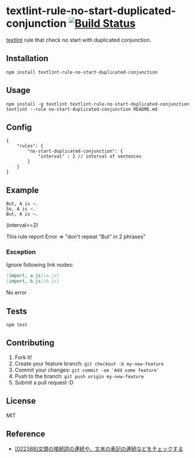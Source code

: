 # textlint-rule-no-start-duplicated-conjunction [![Build Status](https://travis-ci.org/textlint-rule/textlint-rule-no-start-duplicated-conjunction.svg?branch=master)](https://travis-ci.org/textlint-rule/textlint-rule-no-start-duplicated-conjunction)

[textlint](https://github.com/textlint-rule/textlint "textlint") rule that check no start with duplicated conjunction.

## Installation

    npm install textlint-rule-no-start-duplicated-conjunction

## Usage

    npm install -g textlint textlint-rule-no-start-duplicated-conjunction
    textlint --rule no-start-duplicated-conjunction README.md
    
## Config

```json5
{
    "rules": {
        "no-start-duplicated-conjunction": {
            "interval" : 2 // interval of sentences
        }
    }
}
```

## Example

```
But, A is ~.
So, A is ~.
But, A is ~.
```
(interval<=2)

This rule report Error => "don't repeat "But" in 2 phrases"

### Exception

Ignore following link nodes:


```markdown
[import, a.js](a.js)
[import, b.js](b.js)
```

No error


## Tests

    npm test

## Contributing

1. Fork it!
2. Create your feature branch: `git checkout -b my-new-feature`
3. Commit your changes: `git commit -am 'Add some feature'`
4. Push to the branch: `git push origin my-new-feature`
5. Submit a pull request :D

## License

MIT

## Reference

- [[022388]文頭の接続詞の連続や、文末の表記の連続などをチェックする](http://support.justsystems.com/faq/1032/app/servlet/qadoc?QID=022388 "[022388]文頭の接続詞の連続や、文末の表記の連続などをチェックする")
